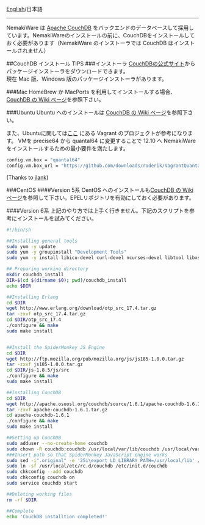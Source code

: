 [English](https://github.com/aegif/NemakiWare/wiki/Install-CouchDB)/日本語
***

NemakiWare は [Apache CouchDB](http://couchdb.apache.org/) をバックエンドのデータベースして採用しています。NemakiWareのインストールの前に、CouchDBをインストールしておく必要があります（NemakiWare のインストーラでは CouchDB はインストールされません）

##CouchDB インストール TIPS
###インストーラ
[CouchDBの公式サイト](http://couchdb.apache.org/)からパッケージインストーラをダウンロードできます。  
現在 Mac 版、Windows 版のパッケージインストーラがあります。

###Mac
HomeBrew か MacPorts を利用してインストールする場合、[CouchDB の Wiki ページ](http://wiki.apache.org/couchdb/Installing_on_OSX)を参照下さい。

###Ubuntu
Ubuntu へのインストールは [CouchDB の Wiki ページ](http://wiki.apache.org/couchdb/Installing_on_Ubuntu)を参照下さい。  

また、Ubuntuに関しては[ここ](https://github.com/bdossantos/puppet-module-couchdb) にある Vagrant のプロジェクトが参考になります。  VMを precise64 から quantal64 に変更することで 12.10 へ NemakiWare をインストールするための最小要件を満たします。

```sh
config.vm.box = "quantal64"
config.vm.box_url = "https://github.com/downloads/roderik/VagrantQuantal64Box/quantal64.box"
```
(Thanks to [jlank](https://github.com/jlank))

###CentOS
####Version 5系
CentOS へのインストールも[CouchDB の Wiki ページ](http://wiki.apache.org/couchdb/Installing_on_RHEL5)を参照して下さい。EPELリポジトリを有効にしておく必要があります。

####Version 6系
上記のやり方では上手く行きません。下記のスクリプトを参考にインストールを試みてください。

```sh
#!/bin/sh

##Installing general tools
sudo yum -y update
sudo yum -y groupinstall "Development Tools"
sudo yum -y install libicu-devel curl-devel ncurses-devel libtool libxslt fop java-1.6.0-openjdk java-1.6.0-openjdk-devel unixODBC unixODBC-devel openssl-devel

## Preparing working directory
mkdir couchdb_install
DIR=$(cd $(dirname $0); pwd)/couchdb_install
echo $DIR

##Installing Erlang
cd $DIR
wget http://www.erlang.org/download/otp_src_17.4.tar.gz
tar -zxvf otp_src_17.4.tar.gz
cd $DIR/otp_src_17.4
./configure && make
sudo make install


##Install the SpiderMonkey JS Engine
cd $DIR
wget http://ftp.mozilla.org/pub/mozilla.org/js/js185-1.0.0.tar.gz
tar -zxvf js185-1.0.0.tar.gz 
cd $DIR/js-1.8.5/js/src
./configure && make
sudo make install

##Installing CouchDB
cd $DIR
wget http://apache.osuosl.org/couchdb/source/1.6.1/apache-couchdb-1.6.1.tar.gz
tar -zxvf apache-couchdb-1.6.1.tar.gz
cd apache-couchdb-1.6.1
./configure && make
sudo make install

##Setting up CouchDB
sudo adduser --no-create-home couchdb
sudo chown -R couchdb:couchdb /usr/local/var/lib/couchdb /usr/local/var/log/couchdb /usr/local/var/run/couchdb
###Insert path so that SpiderMonkey JavaScript engine works
sudo sed -i".original" -e '25i\export LD_LIBRARY_PATH=/usr/local/lib' /usr/local/etc/rc.d/couchdb 
sudo ln -sf /usr/local/etc/rc.d/couchdb /etc/init.d/couchdb
sudo chkconfig --add couchdb
sudo chkconfig couchdb on
sudo service couchdb start

##Deleting working files
rm -rf $DIR

##Complete
echo 'CouchDB installtion completed!'
```
